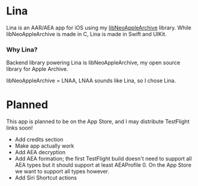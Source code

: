 # Lina
Lina is an AAR/AEA app for iOS using my [libNeoAppleArchive](https://github.com/0xilis/libNeoAppleArchive) library. While libNeoAppleArchive is made in C, Lina is made in Swift and UIKit.

### Why Lina?

Backend library powering Lina is libNeoAppleArchive, my open source library for Apple Archive.

libNeoAppleArchive = LNAA, LNAA sounds like Lina, so I chose Lina.

# Planned

This app is planned to be on the App Store, and I may distribute TestFlight links soon!

- Add credits section
- Make app actually work
- Add AEA decryption
- Add AEA formation; the first TestFlight build doesn't need to support all AEA types but it should support at least AEAProfile 0. On the App Store we want to support all types however.
- Add Siri Shortcut actions
